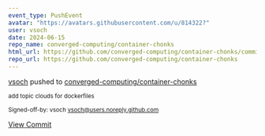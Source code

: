 ```yaml
---
event_type: PushEvent
avatar: "https://avatars.githubusercontent.com/u/814322?"
user: vsoch
date: 2024-06-15
repo_name: converged-computing/container-chonks
html_url: https://github.com/converged-computing/container-chonks/commit/717aa3289bd1bc1fc90f7ebe9f4611f179d0ad0b
repo_url: https://github.com/converged-computing/container-chonks
---
```


<a href='https://github.com/vsoch' target='_blank'>vsoch</a> pushed to <a href='https://github.com/converged-computing/container-chonks' target='_blank'>converged-computing/container-chonks</a>

<small>add topic clouds for dockerfiles

Signed-off-by: vsoch <vsoch@users.noreply.github.com></small>

<a href='https://github.com/converged-computing/container-chonks/commit/717aa3289bd1bc1fc90f7ebe9f4611f179d0ad0b' target='_blank'>View Commit</a>